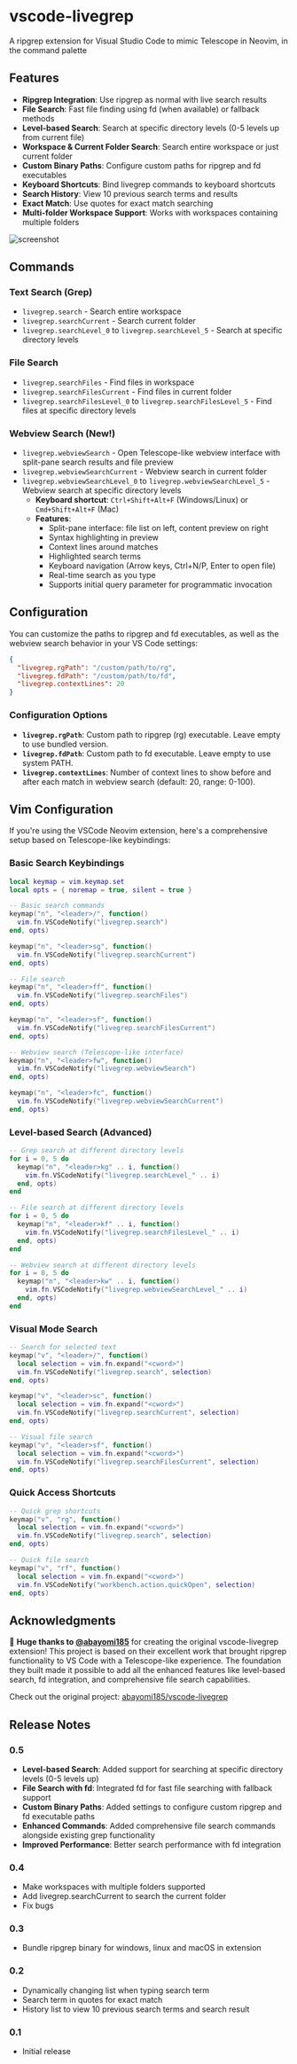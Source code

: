 # vscode-livegrep
A ripgrep extension for Visual Studio Code to mimic Telescope in Neovim, in the command palette

## Features

- **Ripgrep Integration**: Use ripgrep as normal with live search results
- **File Search**: Fast file finding using fd (when available) or fallback methods
- **Level-based Search**: Search at specific directory levels (0-5 levels up from current file)
- **Workspace & Current Folder Search**: Search entire workspace or just current folder
- **Custom Binary Paths**: Configure custom paths for ripgrep and fd executables
- **Keyboard Shortcuts**: Bind livegrep commands to keyboard shortcuts
- **Search History**: View 10 previous search terms and results
- **Exact Match**: Use quotes for exact match searching
- **Multi-folder Workspace Support**: Works with workspaces containing multiple folders

![screenshot](https://github.com/abayomi185/vscode-livegrep/blob/main/docs/animation.gif?raw=true)

## Commands

### Text Search (Grep)
- `livegrep.search` - Search entire workspace
- `livegrep.searchCurrent` - Search current folder
- `livegrep.searchLevel_0` to `livegrep.searchLevel_5` - Search at specific directory levels

### File Search
- `livegrep.searchFiles` - Find files in workspace
- `livegrep.searchFilesCurrent` - Find files in current folder  
- `livegrep.searchFilesLevel_0` to `livegrep.searchFilesLevel_5` - Find files at specific directory levels

### Webview Search (New!)
- `livegrep.webviewSearch` - Open Telescope-like webview interface with split-pane search results and file preview
- `livegrep.webviewSearchCurrent` - Webview search in current folder
- `livegrep.webviewSearchLevel_0` to `livegrep.webviewSearchLevel_5` - Webview search at specific directory levels
  - **Keyboard shortcut**: `Ctrl+Shift+Alt+F` (Windows/Linux) or `Cmd+Shift+Alt+F` (Mac)
  - **Features**: 
    - Split-pane interface: file list on left, content preview on right
    - Syntax highlighting in preview
    - Context lines around matches
    - Highlighted search terms
    - Keyboard navigation (Arrow keys, Ctrl+N/P, Enter to open file)
    - Real-time search as you type
    - Supports initial query parameter for programmatic invocation

## Configuration

You can customize the paths to ripgrep and fd executables, as well as the webview search behavior in your VS Code settings:

```json
{
  "livegrep.rgPath": "/custom/path/to/rg",
  "livegrep.fdPath": "/custom/path/to/fd",
  "livegrep.contextLines": 20
}
```

### Configuration Options

- **`livegrep.rgPath`**: Custom path to ripgrep (rg) executable. Leave empty to use bundled version.
- **`livegrep.fdPath`**: Custom path to fd executable. Leave empty to use system PATH.
- **`livegrep.contextLines`**: Number of context lines to show before and after each match in webview search (default: 20, range: 0-100).

## Vim Configuration

If you're using the VSCode Neovim extension, here's a comprehensive setup based on Telescope-like keybindings:

### Basic Search Keybindings
```lua
local keymap = vim.keymap.set
local opts = { noremap = true, silent = true }

-- Basic search commands
keymap("n", "<leader>/", function()
  vim.fn.VSCodeNotify("livegrep.search")
end, opts)

keymap("n", "<leader>sg", function()
  vim.fn.VSCodeNotify("livegrep.searchCurrent")
end, opts)

-- File search
keymap("n", "<leader>ff", function()
  vim.fn.VSCodeNotify("livegrep.searchFiles")
end, opts)

keymap("n", "<leader>sf", function()
  vim.fn.VSCodeNotify("livegrep.searchFilesCurrent")
end, opts)

-- Webview search (Telescope-like interface)
keymap("n", "<leader>fw", function()
  vim.fn.VSCodeNotify("livegrep.webviewSearch")
end, opts)

keymap("n", "<leader>fc", function()
  vim.fn.VSCodeNotify("livegrep.webviewSearchCurrent")
end, opts)
```

### Level-based Search (Advanced)
```lua
-- Grep search at different directory levels
for i = 0, 5 do
  keymap("n", "<leader>kg" .. i, function()
    vim.fn.VSCodeNotify("livegrep.searchLevel_" .. i)
  end, opts)
end

-- File search at different directory levels  
for i = 0, 5 do
  keymap("n", "<leader>kf" .. i, function()
    vim.fn.VSCodeNotify("livegrep.searchFilesLevel_" .. i)
  end, opts)
end

-- Webview search at different directory levels
for i = 0, 5 do
  keymap("n", "<leader>kw" .. i, function()
    vim.fn.VSCodeNotify("livegrep.webviewSearchLevel_" .. i)
  end, opts)
end
```

### Visual Mode Search
```lua
-- Search for selected text
keymap("v", "<leader>/", function()
  local selection = vim.fn.expand("<cword>")
  vim.fn.VSCodeNotify("livegrep.search", selection)
end, opts)

keymap("v", "<leader>sc", function()
  local selection = vim.fn.expand("<cword>")
  vim.fn.VSCodeNotify("livegrep.searchCurrent", selection)
end, opts)

-- Visual file search
keymap("v", "<leader>sf", function()
  local selection = vim.fn.expand("<cword>")
  vim.fn.VSCodeNotify("livegrep.searchFilesCurrent", selection)
end, opts)
```

### Quick Access Shortcuts
```lua
-- Quick grep shortcuts
keymap("v", "rg", function()
  local selection = vim.fn.expand("<cword>")
  vim.fn.VSCodeNotify("livegrep.search", selection)
end, opts)

-- Quick file search
keymap("v", "rf", function()
  local selection = vim.fn.expand("<cword>")
  vim.fn.VSCodeNotify("workbench.action.quickOpen", selection)
end, opts)
```

## Acknowledgments

🙏 **Huge thanks to [@abayomi185](https://github.com/abayomi185/vscode-livegrep)** for creating the original vscode-livegrep extension! This project is based on their excellent work that brought ripgrep functionality to VS Code with a Telescope-like experience. The foundation they built made it possible to add all the enhanced features like level-based search, fd integration, and comprehensive file search capabilities.

Check out the original project: [abayomi185/vscode-livegrep](https://github.com/abayomi185/vscode-livegrep)

## Release Notes

### 0.5
- **Level-based Search**: Added support for searching at specific directory levels (0-5 levels up)
- **File Search with fd**: Integrated fd for fast file searching with fallback support
- **Custom Binary Paths**: Added settings to configure custom ripgrep and fd executable paths
- **Enhanced Commands**: Added comprehensive file search commands alongside existing grep functionality
- **Improved Performance**: Better search performance with fd integration

### 0.4
- Make workspaces with multiple folders supported
- Add livegrep.searchCurrent to search the current folder
- Fix bugs

### 0.3
- Bundle ripgrep binary for windows, linux and macOS in extension

### 0.2
- Dynamically changing list when typing search term
- Search term in quotes for exact match
- History list to view 10 previous search terms and search result
  
### 0.1
- Initial release
